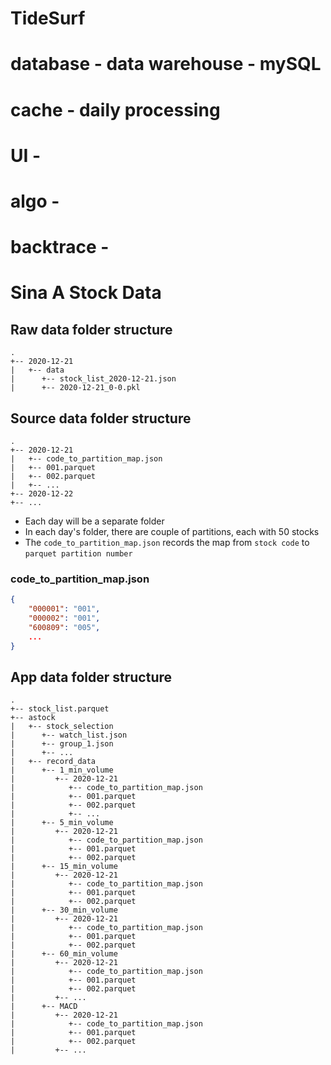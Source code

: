 # TideSurf


# database - data warehouse - mySQL

# cache - daily processing 
# UI -
# algo - 
# backtrace - 

# Sina A Stock Data

## Raw data folder structure
```
.
+-- 2020-12-21
|   +-- data
|      +-- stock_list_2020-12-21.json
|      +-- 2020-12-21_0-0.pkl
```

## Source data folder structure
```
.
+-- 2020-12-21
|   +-- code_to_partition_map.json
|   +-- 001.parquet
|   +-- 002.parquet
|   +-- ...
+-- 2020-12-22
+-- ...
```

* Each day will be a separate folder
* In each day's folder, there are couple of partitions, each with 50 stocks
* The `code_to_partition_map.json` records the map from `stock code` to `parquet partition number` 

### code_to_partition_map.json
```json
{
    "000001": "001",
    "000002": "001",
    "600809": "005",
    ...
}
```


## App data folder structure
```
.
+-- stock_list.parquet
+-- astock
|   +-- stock_selection
|      +-- watch_list.json
|      +-- group_1.json
|      +-- ...
|   +-- record_data
|      +-- 1_min_volume
|         +-- 2020-12-21
|            +-- code_to_partition_map.json
|            +-- 001.parquet
|            +-- 002.parquet
|            +-- ...
|      +-- 5_min_volume
|         +-- 2020-12-21
|            +-- code_to_partition_map.json
|            +-- 001.parquet
|            +-- 002.parquet
|      +-- 15_min_volume
|         +-- 2020-12-21
|            +-- code_to_partition_map.json
|            +-- 001.parquet
|            +-- 002.parquet
|      +-- 30_min_volume
|         +-- 2020-12-21
|            +-- code_to_partition_map.json
|            +-- 001.parquet
|            +-- 002.parquet
|      +-- 60_min_volume
|         +-- 2020-12-21
|            +-- code_to_partition_map.json
|            +-- 001.parquet
|            +-- 002.parquet
|         +-- ...
|      +-- MACD
|         +-- 2020-12-21
|            +-- code_to_partition_map.json
|            +-- 001.parquet
|            +-- 002.parquet
|         +-- ...
```
